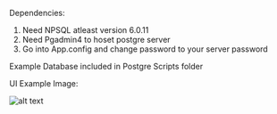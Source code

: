 Dependencies:
1. Need NPSQL atleast version 6.0.11
2. Need Pgadmin4 to hoset postgre server
3. Go into App.config and change password to your server password

Example Database included in Postgre Scripts folder

UI Example Image:

![alt text](https://i.imgur.com/v05l6Ic.png)
